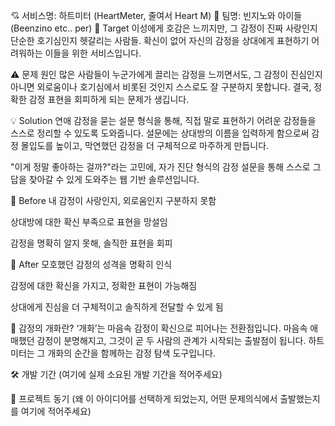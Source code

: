 💘 서비스명: 하트미터 (HeartMeter, 줄여서 Heart M)
👥 팀명: 빈지노와 아이들 (Beenzino etc.. per)
🎯 Target
이성에게 호감은 느끼지만, 그 감정이 진짜 사랑인지 단순한 호기심인지 헷갈리는 사람들.
확신이 없어 자신의 감정을 상대에게 표현하기 어려워하는 이들을 위한 서비스입니다.

⚠️ 문제 원인
많은 사람들이 누군가에게 끌리는 감정을 느끼면서도,
그 감정이 진심인지 아니면 외로움이나 호기심에서 비롯된 것인지 스스로도 잘 구분하지 못합니다.
결국, 정확한 감정 표현을 회피하게 되는 문제가 생깁니다.

💡 Solution
연애 감정을 묻는 설문 형식을 통해, 직접 말로 표현하기 어려운 감정들을 스스로 정리할 수 있도록 도와줍니다.
설문에는 상대방의 이름을 입력하게 함으로써 감정 몰입도를 높이고,
막연했던 감정을 더 구체적으로 마주하게 만듭니다.

"이게 정말 좋아하는 걸까?"라는 고민에, 자가 진단 형식의 감정 설문을 통해
스스로 그 답을 찾아갈 수 있게 도와주는 웹 기반 솔루션입니다.

📍 Before
내 감정이 사랑인지, 외로움인지 구분하지 못함

상대방에 대한 확신 부족으로 표현을 망설임

감정을 명확히 알지 못해, 솔직한 표현을 회피

🌸 After
모호했던 감정의 성격을 명확히 인식

감정에 대한 확신을 가지고, 정확한 표현이 가능해짐

상대에게 진심을 더 구체적이고 솔직하게 전달할 수 있게 됨

🌼 감정의 개화란?
‘개화’는 마음속 감정이 확신으로 피어나는 전환점입니다.
마음속 애매했던 감정이 분명해지고, 그것이 곧 두 사람의 관계가 시작되는 출발점이 됩니다.
하트미터는 그 개화의 순간을 함께하는 감정 탐색 도구입니다.

🛠️ 개발 기간
(여기에 실제 소요된 개발 기간을 적어주세요)

💭 프로젝트 동기
(왜 이 아이디어를 선택하게 되었는지, 어떤 문제의식에서 출발했는지를 여기에 적어주세요)

